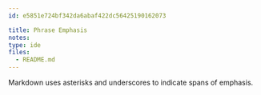 ```yaml
---
id: e5851e724bf342da6abaf422dc56425190162073

title: Phrase Emphasis
notes:
type: ide
files:
  - README.md
---
```


Markdown uses asterisks and underscores to indicate spans of emphasis.

